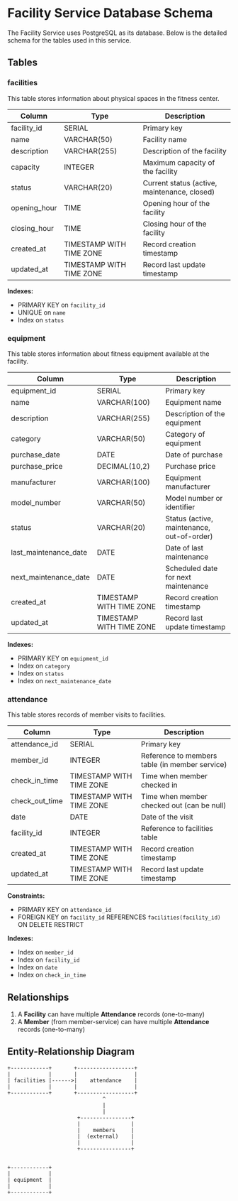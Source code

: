 # Facility Service Database Schema

The Facility Service uses PostgreSQL as its database. Below is the detailed schema for the tables used in this service.

## Tables

### facilities

This table stores information about physical spaces in the fitness center.

| Column       | Type                     | Description                                   |
|--------------|--------------------------|-----------------------------------------------|
| facility_id  | SERIAL                   | Primary key                                   |
| name         | VARCHAR(50)              | Facility name                                 |
| description  | VARCHAR(255)             | Description of the facility                   |
| capacity     | INTEGER                  | Maximum capacity of the facility              |
| status       | VARCHAR(20)              | Current status (active, maintenance, closed)  |
| opening_hour | TIME                     | Opening hour of the facility                  |
| closing_hour | TIME                     | Closing hour of the facility                  |
| created_at   | TIMESTAMP WITH TIME ZONE | Record creation timestamp                     |
| updated_at   | TIMESTAMP WITH TIME ZONE | Record last update timestamp                  |

**Indexes:**
- PRIMARY KEY on `facility_id`
- UNIQUE on `name`
- Index on `status`

### equipment

This table stores information about fitness equipment available at the facility.

| Column                | Type                     | Description                                   |
|-----------------------|--------------------------|-----------------------------------------------|
| equipment_id          | SERIAL                   | Primary key                                   |
| name                  | VARCHAR(100)             | Equipment name                                |
| description           | VARCHAR(255)             | Description of the equipment                  |
| category              | VARCHAR(50)              | Category of equipment                         |
| purchase_date         | DATE                     | Date of purchase                              |
| purchase_price        | DECIMAL(10,2)            | Purchase price                                |
| manufacturer          | VARCHAR(100)             | Equipment manufacturer                        |
| model_number          | VARCHAR(50)              | Model number or identifier                    |
| status                | VARCHAR(20)              | Status (active, maintenance, out-of-order)    |
| last_maintenance_date | DATE                     | Date of last maintenance                      |
| next_maintenance_date | DATE                     | Scheduled date for next maintenance           |
| created_at            | TIMESTAMP WITH TIME ZONE | Record creation timestamp                     |
| updated_at            | TIMESTAMP WITH TIME ZONE | Record last update timestamp                  |

**Indexes:**
- PRIMARY KEY on `equipment_id`
- Index on `category`
- Index on `status`
- Index on `next_maintenance_date`

### attendance

This table stores records of member visits to facilities.

| Column         | Type                     | Description                                   |
|----------------|--------------------------|-----------------------------------------------|
| attendance_id  | SERIAL                   | Primary key                                   |
| member_id      | INTEGER                  | Reference to members table (in member service)|
| check_in_time  | TIMESTAMP WITH TIME ZONE | Time when member checked in                   |
| check_out_time | TIMESTAMP WITH TIME ZONE | Time when member checked out (can be null)    |
| date           | DATE                     | Date of the visit                             |
| facility_id    | INTEGER                  | Reference to facilities table                 |
| created_at     | TIMESTAMP WITH TIME ZONE | Record creation timestamp                     |
| updated_at     | TIMESTAMP WITH TIME ZONE | Record last update timestamp                  |

**Constraints:**
- PRIMARY KEY on `attendance_id`
- FOREIGN KEY on `facility_id` REFERENCES `facilities(facility_id)` ON DELETE RESTRICT

**Indexes:**
- Index on `member_id`
- Index on `facility_id`
- Index on `date`
- Index on `check_in_time`

## Relationships

1. A **Facility** can have multiple **Attendance** records (one-to-many)
2. A **Member** (from member-service) can have multiple **Attendance** records (one-to-many)

## Entity-Relationship Diagram

```
+------------+       +------------------+
|            |       |                  |
| facilities |------>|    attendance    |
|            |       |                  |
+------------+       +------------------+
                              ^
                              |
                              |
                      +----------------+
                      |                |
                      |    members     |
                      |  (external)    |
                      |                |
                      +----------------+


+------------+
|            |
| equipment  |
|            |
+------------+
```
